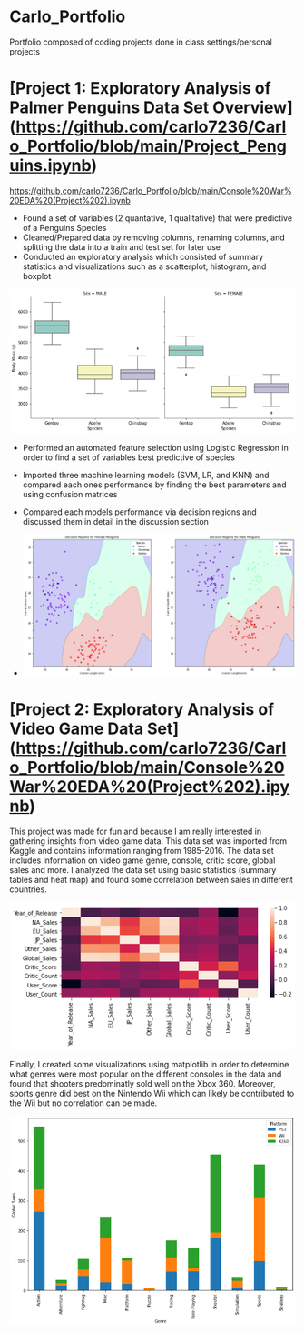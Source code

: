 # Carlo_Portfolio
Portfolio composed of coding projects done in class settings/personal projects
# [Project 1: Exploratory Analysis of Palmer Penguins Data Set Overview] (https://github.com/carlo7236/Carlo_Portfolio/blob/main/Project_Penguins.ipynb)

https://github.com/carlo7236/Carlo_Portfolio/blob/main/Console%20War%20EDA%20(Project%202).ipynb
* Found a set of variables (2 quantative, 1 qualitative) that were predictive of a Penguins Species
* Cleaned/Prepared data by removing columns, renaming columns, and splitting the data into a train and test set for later use
* Conducted an exploratory analysis which consisted of summary statistics and visualizations such as a scatterplot, histogram, and boxplot

![](https://github.com/carlo7236/Carlo_Portfolio/blob/main/images/BoxPlot.png)

* Performed an automated feature selection using Logistic Regression in order to find a set of variables best predictive of species
* Imported three machine learning models (SVM, LR, and KNN) and compared each ones performance by finding the best parameters and using confusion matrices  
* Compared each models performance via decision regions and discussed them in detail in the discussion section

* ![](https://github.com/carlo7236/Carlo_Portfolio/blob/main/images/Decision.png)

# [Project 2: Exploratory Analysis of Video Game Data Set] (https://github.com/carlo7236/Carlo_Portfolio/blob/main/Console%20War%20EDA%20(Project%202).ipynb)

This project was made for fun and because I am really interested in gathering insights from video game data. This data set was imported from Kaggle and contains information ranging from 1985-2016. The data set includes information on video game genre, console, critic score, global sales and more. I analyzed the data set using basic statistics (summary tables and heat map) and found some correlation between sales in different countries. 

![](https://github.com/carlo7236/Carlo_Portfolio/blob/main/images/Heatmap.png)

Finally, I created some visualizations using matplotlib in order to determine what genres were most popular on the different consoles in the data and found that shooters predominatly sold well on the Xbox 360. Moreover, sports genre did best on the Nintendo Wii which can likely be contributed to the Wii but no correlation can be made. 

![](https://github.com/carlo7236/Carlo_Portfolio/blob/main/images/GlobalSales.png)
